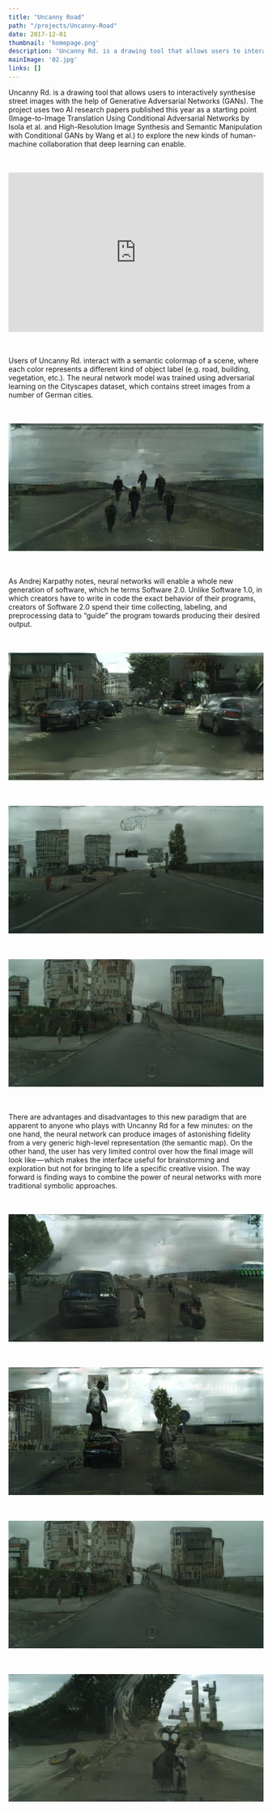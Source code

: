 ```yaml
---
title: "Uncanny Road"
path: "/projects/Uncanny-Road"
date: 2017-12-01
thumbnail: 'homepage.png'
description: 'Uncanny Rd. is a drawing tool that allows users to interactively synthesise street images with the help of Generative Adversarial Networks (GANs)'
mainImage: '02.jpg'
links: []
---
```


Uncanny Rd. is a drawing tool that allows users to interactively synthesise street images with the help of Generative Adversarial Networks (GANs). The project uses two AI research papers published this year as a starting point (Image-to-Image Translation Using Conditional Adversarial Networks by Isola et al. and High-Resolution Image Synthesis and Semantic Manipulation with Conditional GANs by Wang et al.) to explore the new kinds of human-machine collaboration that deep learning can enable.


<div style="padding:62.5% 0 0 0;position:relative;margin:3rem 0px 3rem 0px;"><iframe src="https://player.vimeo.com/video/250328464?color=ffffff&title=0&byline=0&portrait=0" style="position:absolute;top:0;left:0;width:100%;height:100%;" frameborder="0" webkitallowfullscreen mozallowfullscreen allowfullscreen></iframe></div><script src="https://player.vimeo.com/api/player.js"></script>

Users of Uncanny Rd. interact with a semantic colormap of a scene, where each color represents a different kind of object label (e.g. road, building, vegetation, etc.). The neural network model was trained using adversarial learning on the Cityscapes dataset, which contains street images from a number of German cities.

<div style='margin: 3rem 0px 3rem 0px;'>
  <img src='01.jpg' src='Uncanny demo'>
</div>

As Andrej Karpathy notes, neural networks will enable a whole new generation of software, which he terms Software 2.0. Unlike Software 1.0, in which creators have to write in code the exact behavior of their programs, creators of Software 2.0 spend their time collecting, labeling, and preprocessing data to “guide” the program towards producing their desired output.

<div style='margin: 3rem 0px 3rem 0px;'>
  <img src='02.jpg' src='Uncanny demo'>
</div>

<div style='margin: 3rem 0px 3rem 0px;'>
  <img src='03.jpg' src='Uncanny demo'>
</div>

<div style='margin: 3rem 0px 3rem 0px;'>
  <img src='04.jpg' src='Uncanny demo'>
</div>

There are advantages and disadvantages to this new paradigm that are apparent to anyone who plays with Uncanny Rd for a few minutes: on the one hand, the neural network can produce images of astonishing fidelity from a very generic high-level representation (the semantic map). On the other hand, the user has very limited control over how the final image will look like — which makes the interface useful for brainstorming and exploration but not for bringing to life a specific creative vision. The way forward is finding ways to combine the power of neural networks with more traditional symbolic approaches.

<div style='margin: 3rem 0px 3rem 0px;'>
  <img src='05.jpg' src='Uncanny demo'>
</div>

<div style='margin: 3rem 0px 3rem 0px;'>
  <img src='06.jpg' src='Uncanny demo'>
</div>

<div style='margin: 3rem 0px 3rem 0px;'>
  <img src='07.jpg' src='Uncanny demo'>
</div>

<div style='margin: 3rem 0px 3rem 0px;'>
  <img src='08.jpg' src='Uncanny demo'>
</div>


